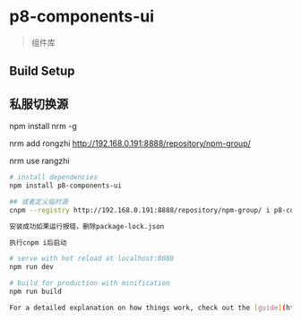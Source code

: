 # p8-components-ui

> 组件库

## Build Setup
## 私服切换源
npm install nrm -g

nrm add rongzhi http://192.168.0.191:8888/repository/npm-group/

nrm use rangzhi

``` bash
# install dependencies
npm install p8-components-ui

## 或者定义临时源
cnpm --registry http://192.168.0.191:8888/repository/npm-group/ i p8-components-ui 

安装成功如果运行报错，删除package-lock.json

执行cnpm i后启动

# serve with hot reload at localhost:8080
npm run dev

# build for production with minification
npm run build

For a detailed explanation on how things work, check out the [guide](http://vuejs-templates.github.io/webpack/) and [docs for vue-loader](http://vuejs.github.io/vue-loader).
